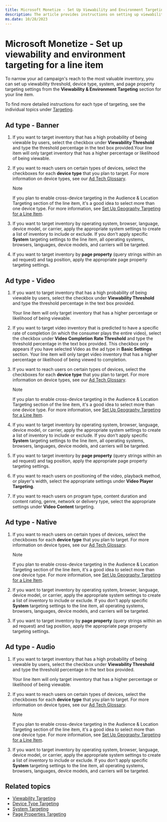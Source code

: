 ```yaml
---
title: Microsoft Monetize - Set Up Viewability and Environment Targeting for a Line Item
description: The article provides instructions on setting up viewability and environment targeting for a specific line item.
ms.date: 10/28/2023
---
```


# Microsoft Monetize - Set up viewability and environment targeting for a line item

To narrow your ad campaign's reach to the most valuable inventory, you can set up viewability threshold, device type, system, and page property targeting settings from the **Viewability & Environment Targeting** section for your line item.

To find more detailed instructions for each type of targeting, see the individual topics under [Targeting](../invest/buy-side-targeting.md).

## Ad type - Banner

1. If you want to target inventory that has a high probability of being viewable by users, select the checkbox under **Viewability Threshold** and type the threshold percentage in the text box provided.Your line item will only target inventory that has a higher percentage or likelihood of being viewable.
1. If you want to reach users on certain types of devices, select the checkboxes for each **device type** that you plan to target. For more information on device types, see our [Ad Tech Glossary](../industry-reference/online-advertising-and-ad-tech-glossary.md).

   > [!NOTE]
   > If you plan to enable cross-device targeting in the Audience & Location Targeting section of the line item, it's a good idea to select more than one device type. For more
   > information, see [Set Up Geography Targeting for a Line Item](set-up-geography-targeting-for-a-line-item.md).

1. If you want to target inventory by operating system, browser, language, device model, or carrier, apply the appropriate system settings to create a list of inventory to include or exclude. If you don't apply specific **System** targeting settings to the line item, all operating systems, browsers, languages, device models, and carriers will be targeted.
1. If you want to target inventory by **page property** (query strings within an ad request) and tag position, apply the appropriate page property targeting settings.

## Ad type - Video

1. If you want to target inventory that has a high probability of being viewable by users, select the checkbox under **Viewability Threshold** and type the threshold percentage in the text box provided.

    Your line item will only target inventory that has a higher percentage or likelihood of being viewable.

1. If you want to target video inventory that is predicted to have a specific rate of completion (in which the consumer plays the entire video), select the checkbox under **Video Completion Rate Threshold** and type the threshold percentage in the text box provided. This checkbox only appears if you have selected Video as the ad type in **Basic Settings** section. Your line item will only target video inventory that has a higher percentage or likelihood of being viewed to completion.
1. If you want to reach users on certain types of devices, select the checkboxes for each **device type** that you plan to target. For more information on device types, see our [Ad Tech Glossary](../industry-reference/online-advertising-and-ad-tech-glossary.md).

    > [!NOTE]
    > If you plan to enable cross-device targeting in the Audience & Location Targeting section of the line item, it's a good idea to select more than one device
    > type. For more information, see [Set Up Geography Targeting for a Line Item](set-up-geography-targeting-for-a-line-item.md).

1. If you want to target inventory by operating system, browser, language, device model, or carrier, apply the appropriate system settings to create a list of inventory to include or exclude. If you don't apply specific **System** targeting settings to the line item, all operating systems, browsers, languages, device models, and carriers will be targeted.
1. If you want to target inventory by **page property** (query strings within an ad request) and tag position, apply the appropriate page property targeting settings.
1. If you want to reach users on positioning of the video, playback method, or player's width, select the appropriate settings under **Video Player Targeting**.
1. If you want to reach users on program type, content duration and content rating, genre, network or delivery type, select the appropriate settings under **Video Content** targeting.

## Ad type - Native

1. If you want to reach users on certain types of devices, select the checkboxes for each **device type** that you plan to target. For more information on device types, see our [Ad Tech Glossary](../industry-reference/online-advertising-and-ad-tech-glossary.md).

   > [!NOTE]
   >  If you plan to enable cross-device targeting in the Audience & Location Targeting section of the line item, it's a good idea to select more than one device type. For more information, see [Set Up Geography Targeting for a Line Item](set-up-geography-targeting-for-a-line-item.md).

1. If you want to target inventory by operating system, browser, language, device model, or carrier, apply the appropriate system settings to create a list of inventory to include or exclude. If you don't apply specific **System** targeting settings to the line item, all operating systems, browsers, languages, device models, and carriers will be targeted.
1. If you want to target inventory by **page property** (query strings within an ad request) and tag position, apply the appropriate page property targeting settings.

## Ad type - Audio

1. If you want to target inventory that has a high probability of being viewable by users, select the checkbox under **Viewability Threshold** and type the threshold percentage in the text box provided.

    Your line item will only target inventory that has a higher percentage or likelihood of being viewable.

1. If you want to reach users on certain types of devices, select the checkboxes for each **device type** that you plan to target. For more information on device types, see our [Ad Tech Glossary](../industry-reference/online-advertising-and-ad-tech-glossary.md).

    > [!NOTE]
    > If you plan to enable cross-device targeting in the Audience & Location Targeting section of the line item, it's a good idea to select more than one device type. For more information, see [Set Up Geography Targeting for a Line Item](set-up-geography-targeting-for-a-line-item.md).

1. If you want to target inventory by operating system, browser, language, device model, or carrier, apply the appropriate system settings to create a list of inventory to include or exclude. If you don't apply specific **System** targeting settings to the line item, all operating systems, browsers, languages, device models, and carriers will be targeted.

## Related topics

- [Viewability Targeting](../invest/viewability-targeting.md)
- [Device Type Targeting](../invest/device-type-targeting-ali.md)
- [System Targeting](../invest/system-targeting.md)
- [Page Properties Targeting](../invest/page-properties-targeting.md)
